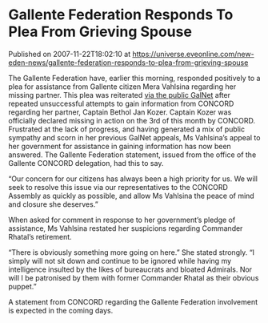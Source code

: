 # Gallente Federation Responds To Plea From Grieving Spouse
Published on 2007-11-22T18:02:10 at https://universe.eveonline.com/new-eden-news/gallente-federation-responds-to-plea-from-grieving-spouse

The Gallente Federation have, earlier this morning, responded positively to a plea for assistance from Gallente citizen Mera Vahlsina regarding her missing partner. This plea was reiterated [via the public GalNet](http://myeve.eve-online.com/ingameboard.asp?a=topic&threadID=637362&page=1#6) after repeated unsuccessful attempts to gain information from CONCORD regarding her partner, Captain Bethol Jan Kozer. Captain Kozer was officially declared missing in action on the 3rd of this month by CONCORD. Frustrated at the lack of progress, and having generated a mix of public sympathy and scorn in her previous GalNet appeals, Ms Vahlsina’s appeal to her government for assistance in gaining information has now been answered. The Gallente Federation statement, issued from the office of the Gallente CONCORD delegation, had this to say. 

“Our concern for our citizens has always been a high priority for us. We will seek to resolve this issue via our representatives to the CONCORD Assembly as quickly as possible, and allow Ms Vahlsina the peace of mind and closure she deserves.” 

When asked for comment in response to her government’s pledge of assistance, Ms Vahlsina restated her suspicions regarding Commander Rhatal’s retirement. 

“There is obviously something more going on here.” She stated strongly. “I simply will not sit down and continue to be ignored while having my intelligence insulted by the likes of bureaucrats and bloated Admirals. Nor will I be patronised by them with former Commander Rhatal as their obvious puppet.” 

A statement from CONCORD regarding the Gallente Federation involvement is expected in the coming days.
